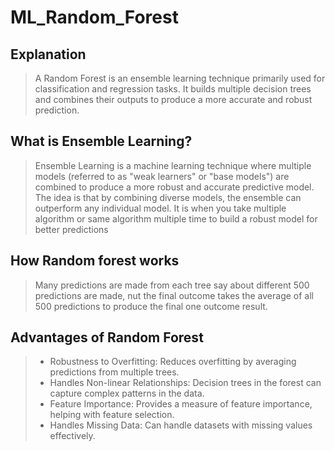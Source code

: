 # ML_Random_Forest

## Explanation
> A Random Forest is an ensemble learning technique primarily used for classification and regression tasks. It builds multiple decision trees and combines their outputs to produce a more accurate and robust prediction.

## What is Ensemble Learning?
> Ensemble Learning is a machine learning technique where multiple models (referred to as "weak learners" or "base models") are combined to produce a more robust and accurate predictive model. The idea is that by combining diverse models, the ensemble can outperform any individual model.
> It is when you take multiple algorithm or same algorithm multiple time to build a robust model for better predictions

## How Random forest works
> Many predictions are made from each tree say about different 500 predictions are made, nut the final outcome takes the average of all 500 predictions to produce the final one outcome result.

## Advantages of Random Forest
> + Robustness to Overfitting: Reduces overfitting by averaging predictions from multiple trees.
> + Handles Non-linear Relationships: Decision trees in the forest can capture complex patterns in the data.
> + Feature Importance: Provides a measure of feature importance, helping with feature selection.
> + Handles Missing Data: Can handle datasets with missing values effectively.

